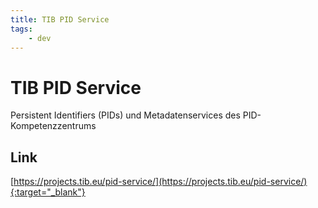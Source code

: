 ```yaml
---
title: TIB PID Service
tags:
    - dev
---
```

# TIB PID Service
Persistent Identifiers (PIDs) und Metadatenservices des PID-Kompetenzzentrums

## Link
[https://projects.tib.eu/pid-service/](https://projects.tib.eu/pid-service/){:target="_blank"}